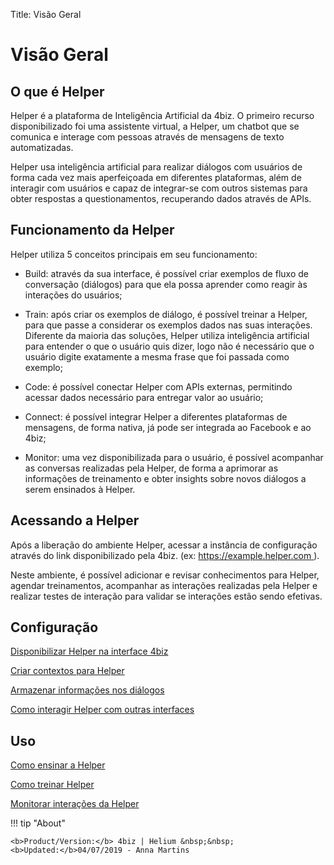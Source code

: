 Title: Visão Geral
# Visão Geral

## O que é Helper

Helper é a plataforma de Inteligência Artificial da 4biz. O primeiro recurso disponibilizado foi uma assistente virtual, a Helper, um chatbot que se comunica e interage com pessoas através de mensagens de texto automatizadas. 

Helper usa inteligência artificial para realizar diálogos com usuários de forma cada vez mais aperfeiçoada em diferentes plataformas, além de interagir com usuários e capaz de integrar-se com outros sistemas para obter respostas a questionamentos, recuperando dados através de APIs.

## Funcionamento da Helper

Helper utiliza 5 conceitos principais em seu funcionamento:

 - Build: através da sua interface, é possível criar exemplos de fluxo de conversação (diálogos) para que ela possa aprender como reagir às interações do usuários;
 
 - Train: após criar os exemplos de diálogo, é possível treinar a Helper, para que passe a considerar os exemplos dados nas suas interações. Diferente da maioria das soluções, Helper utiliza inteligência artificial para entender o que o usuário quis dizer, logo não é necessário que o usuário digite exatamente a mesma frase que foi passada como exemplo;
 
 - Code: é possível conectar Helper com APIs externas, permitindo acessar dados necessário para entregar valor ao usuário;
 
 - Connect: é possível integrar Helper a diferentes plataformas de mensagens, de forma nativa, já pode ser integrada ao Facebook e ao 4biz;
 
 - Monitor: uma vez disponibilizada para o usuário, é possível acompanhar as conversas realizadas pela Helper, de forma a aprimorar as informações de treinamento e obter insights sobre novos diálogos a serem ensinados à Helper. 

## Acessando a Helper

Após a liberação do ambiente Helper, acessar a instância de configuração através do link disponibilizado pela 4biz. (ex: [https://example.helper.com ](##)).


Neste ambiente, é possível adicionar e revisar conhecimentos para Helper, agendar treinamentos, acompanhar as interações realizadas pela Helper e realizar testes de interação para validar se interações estão sendo efetivas.

## Configuração

[Disponibilizar Helper na interface 4biz](/pt-br/helper/configuration/helper-citsmart.html)

[Criar contextos para Helper](/pt-br/helper/configuration/context-helper.html)

[Armazenar informações nos diálogos](/pt-br/helper/configuration/store-dialog-helper.html)

[Como interagir Helper com outras interfaces](/pt-br/helper/configuration/interact-helper.html)

## Uso

[Como ensinar a Helper](/pt-br/helper/use/teach-helper.html)

[Como treinar Helper](/pt-br/helper/use/trainning-helper.html)

[Monitorar interações da Helper](/pt-br/helper/use/monitoring-helper.html)



!!! tip "About"

    <b>Product/Version:</b> 4biz | Helium &nbsp;&nbsp;
    <b>Updated:</b>04/07/2019 - Anna Martins

